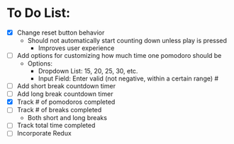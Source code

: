 # To Do List:

- [x] Change reset button behavior
  - Should not automatically start counting down unless play is pressed
    - Improves user experience
- [ ] Add options for customizing how much time one pomodoro should be
  - Options:
    - Dropdown List: 15, 20, 25, 30, etc.
    - Input Field: Enter valid (not negative, within a certain range) #
- [ ] Add short break countdown timer
- [ ] Add long break countdown timer
- [x] Track # of pomodoros completed
- [ ] Track # of breaks completed
  - Both short and long breaks
- [ ] Track total time completed
- [ ] Incorporate Redux
